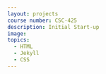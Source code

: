 ```yaml
---
layout: projects
course number: CSC-425
description: Initial Start-up
image:
topics:
  - HTML
  - Jekyll
  - CSS
---
```

